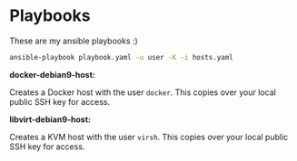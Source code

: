 # Playbooks

These are my ansible playbooks :)

```sh
ansible-playbook playbook.yaml -u user -K -i hosts.yaml
```

__docker-debian9-host:__

Creates a Docker host with the user `docker`. This copies over your local public SSH key for access.

__libvirt-debian9-host:__

Creates a KVM host with the user `virsh`. This copies over your local public SSH key for access.
